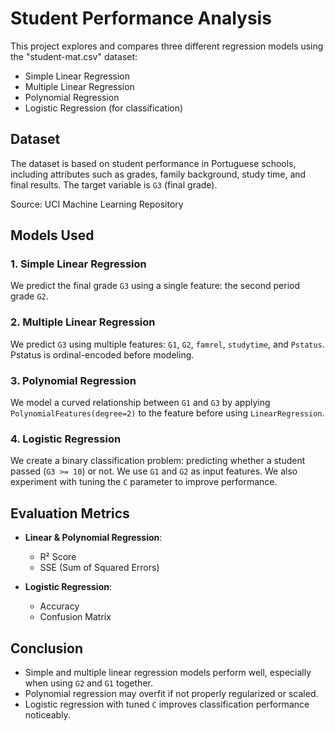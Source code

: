 # Student Performance Analysis

This project explores and compares three different regression models using the "student-mat.csv" dataset:

- Simple Linear Regression  
- Multiple Linear Regression  
- Polynomial Regression  
- Logistic Regression (for classification)

## Dataset

The dataset is based on student performance in Portuguese schools, including attributes such as grades, family background, study time, and final results. The target variable is `G3` (final grade).

Source: UCI Machine Learning Repository

## Models Used

### 1. Simple Linear Regression
We predict the final grade `G3` using a single feature: the second period grade `G2`.

### 2. Multiple Linear Regression
We predict `G3` using multiple features: `G1`, `G2`, `famrel`, `studytime`, and `Pstatus`. Pstatus is ordinal-encoded before modeling.

### 3. Polynomial Regression
We model a curved relationship between `G1` and `G3` by applying `PolynomialFeatures(degree=2)` to the feature before using `LinearRegression`.

### 4. Logistic Regression
We create a binary classification problem: predicting whether a student passed (`G3 >= 10`) or not. We use `G1` and `G2` as input features. We also experiment with tuning the `C` parameter to improve performance.

## Evaluation Metrics

- **Linear & Polynomial Regression**:  
  - R² Score  
  - SSE (Sum of Squared Errors)

- **Logistic Regression**:  
  - Accuracy  
  - Confusion Matrix

## Conclusion

- Simple and multiple linear regression models perform well, especially when using `G2` and `G1` together.  
- Polynomial regression may overfit if not properly regularized or scaled.  
- Logistic regression with tuned `C` improves classification performance noticeably.


